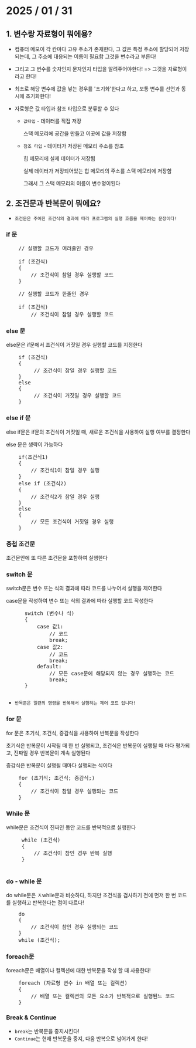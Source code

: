 # 2025 / 01 / 31
## 1. 변수랑 자료형이 뭐에용?
* 컴퓨터 메모이 각 칸마다 고유 주소가 존재한다, 그 값은 특정 주소에 할당되어 저장되는데, 그 주소에 대응되는
이름이 필요함 그것을 변수라고 부른다!
    
* 그리고 그 변수를 숫자인지 문자인지 타입을 알려주어야한다! => 그것을 자료형이라고 한다!

* 최초로 해당 변수에 값을 넣는 경우를 '초기화'한다고 하고, 보통 변수를 선언과 동시에 초기화한다!
  
* 자료형은 값 타입과 참조 타입으로 분류할 수 있다
  * `값타입` - 데이터를 직접 저장
  
    스택 메모리에 공간을 만들고 이곳에 값을 저장함
  
  
   * `참조 타입` - 데이터가 저장된 메모리 주소를 참조
  
     힙 메모리에 실제 데이터가 저장됨
  
     실제 데이터가 저장되어있는 힙 메모리의 주소를 스택 메모리에 저장함
  
     그래서 그 스택 메모리의 이름이 변수명이된다

## 2. 조건문과 반복문이 뭐에요?
* `조건문은 주어진 조건식의 결과에 따라 프로그램의 실행 흐름을 제어하는 문장이다!`
 
### if 문
<pre>
    // 실행할 코드가 여러줄인 경우
    
    if (조건식)
    {
        // 조건식이 참일 경우 실행할 코드
    }

    // 실행할 코드가 한줄인 경우
    
    if (조건식)
        // 조건식이 참일 경우 실행할 코드
</pre>

### else 문
  
else문은 if문에서 조건식이 거짓일 경우 실행할 코드를 지정한다
<pre>
    if (조건식)
    {
         // 조건식이 참일 경우 실행할 코드
    }
    else
    {
         // 조건식이 거짓일 경우 실행할 코드
    }
</pre>

### else if 문

else if문은 if문의 조건식이 거짓일 때, 새로운 조건식을 사용하여 실행 여부를 결정한다

else 문은 생략이 가능하다
<pre>
    if(조건식1)
    {
        // 조건식1이 참일 경우 실행
    }
    else if (조건식2)
    {
        // 조건식2가 참일 경우 실행
    }
    else
    {
        // 모든 조건식이 거짓일 경우 실행
    }
</pre>

### 중첩 조건문

  조건문안에 또 다른 조건문을 포함하여 실행한다

### switch 문

  switch문은 변수 또는 식의 결과에 따라 코드를 나누어서 실행을 제어한다
  
  case문을 작성하여 변수 또는 식의 결과에 따라 실행할 코드 작성한다
  <pre>
      switch (변수나 식)
      {
          case 값1:
              // 코드
              break;
          case 값2:
              // 코드
              break;
          default:
              // 모든 case문에 해당되지 않는 경우 실행하는 코드
              break;
      }
  </pre>

* `반목문은 일련의 명령을 반복해서 실행하는 제어 코드 입니다!`

### for 문
for 문은 초기식, 조건식, 증감식을 사용하여 반복문을 작성한다

초기식은 반복문이 시작될 때 한 번 실행되고, 조건식은 반복문이 실행될 때 마다 평가되고, 진짜일 경우 반복문이 계속 실행된다

증감식은 반복문이 실행될 때마다 실행되는 식이다

<pre>
    for (초기식; 조건식; 증감식;)
    {
        // 조건식이 참일 경우 실행되는 코드
    }
</pre>

 ### While 문
 while문은 조건식이 진짜인 동안 코드를 반복적으로 실행한다

 <pre>
     while (조건식)
     {
         // 조건식이 참인 경우 반복 실행
     }
 </pre>

### do - while 문
do while문은 ㅈwhile문과 비슷하다, 하지만 조건식을 검사하기 전에 먼저 한 번 코드를 실행하고 반복한다는 점이 다르다!

<pre>
    do
    {
        // 조건식이 참인 경우 실행되는 코드
    }
    while (조건식);
</pre>

### foreach문
foreach문은 배열이나 컬렉션에 대한 반복문을 작성 할 때 사용한다!
<pre>
    foreach (자료형 변수 in 배열 또는 컬랙션)
    {
        // 배열 또는 컬렉션의 모든 요소가 반복적으로 실행된느 코드
    }
</pre>

### Break & Continue
* `break`는 반복문을 중지시킨다!
* `Continue`는 현재 반복문을 중지, 다음 반복으로 넘어가게 한다!
 
